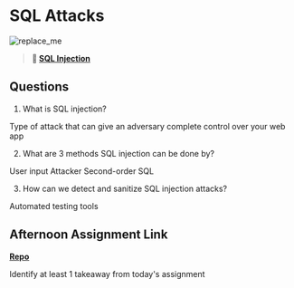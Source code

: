 # SQL Attacks

![replace_me](https://codeworks.blob.core.windows.net/public/assets/img/illustrations/placeholder.svg)

> **📖 [SQL Injection](https://codeworksacademy.com/fs-student-guide/resources/wk11/03-SQL-Injection)**

## Questions

1. What is SQL injection?

Type of attack that can give an adversary complete control over your web app

2. What are 3 methods SQL injection can be done by?

User input
Attacker
Second-order SQL

3. How can we detect and sanitize SQL injection attacks?

Automated testing tools
## Afternoon Assignment Link

**[Repo](https://github.com/zaneljensen/<ASSIGNMENT_REPO>)**

Identify at least 1 takeaway from today's assignment
